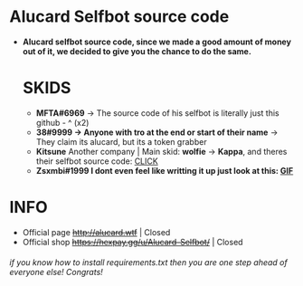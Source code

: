# Alucard Selfbot source code
  - **Alucard selfbot source code, since we made a good amount of money out of it, we decided to give you the chance to do the same.**

    # SKIDS
      + **MFTA#6969** -> The source code of his selfbot is literally just this github - ^ (x2)
      + **38#9999 -> Anyone with tro at the end or start of their name** -> They claim its alucard, but its a token grabber
      + **Kitsune** Another company | Main skid: **wolfie** -> **Kappa**, and theres their selfbot source code: [CLICK](https://hastebin.com/uqedaridac.py)
      + **Zsxmbi#1999 I dont even feel like writting it up just look at this: [GIF](https://heroin.is-ne.at/YMimtL.gif)**
      
# INFO
 - Official page ~~http://alucard.wtf~~ | Closed
 - Official shop ~~https://hexpay.gg/u/Alucard-Selfbot/~~ | Closed

###### if you know how to install requirements.txt then you are one step ahead of everyone else! Congrats!
